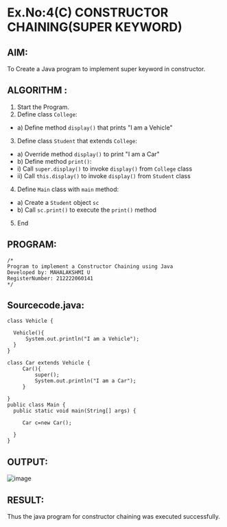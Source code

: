 # Ex.No:4(C)    CONSTRUCTOR CHAINING(SUPER KEYWORD)

## AIM:
To Create a Java program to implement super keyword in constructor.

## ALGORITHM :
1.  Start the Program.
2.	Define class `College`:
-	a) Define method `display()` that prints "I am a Vehicle"
3.	Define class `Student` that extends `College`:
-	a) Override method `display()` to print "I am a Car"
-	b) Define method `print()`:
-	i) Call `super.display()` to invoke `display()` from `College` class
-	ii) Call `this.display()` to invoke `display()` from `Student` class
4.	Define `Main` class with `main` method:
-	a) Create a `Student` object `sc`
-	b) Call `sc.print()` to execute the `print()` method
5.	End

## PROGRAM:
 ```
/*
Program to implement a Constructor Chaining using Java
Developed by: MAHALAKSHMI U
RegisterNumber: 212222060141
*/
```

## Sourcecode.java:
```
class Vehicle {

  Vehicle(){
      System.out.println("I am a Vehicle");
  }
}

class Car extends Vehicle {
     Car(){
         super();
         System.out.println("I am a Car");
     }
  
}
public class Main {
  public static void main(String[] args) {
  
     Car c=new Car();
  
  }
}
```

## OUTPUT:

![image](https://github.com/user-attachments/assets/c2034508-6cda-4afd-882a-3d33d9435820)


## RESULT:
Thus the java program for constructor chaining was executed successfully.




